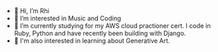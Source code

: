 - 👋 Hi, I’m Rhi
- 👀 I’m interested in Music and Coding
- 🌱 I’m currently studying for my AWS cloud practioner cert. I code in Ruby, Python and have recently been building with Django.
- 💞️ I'm also interested in learning about Generative Art. 

<!---
ChalkyT/ChalkyT is a ✨ special ✨ repository because its `README.md` (this file) appears on your GitHub profile.
You can click the Preview link to take a look at your changes.
--->
